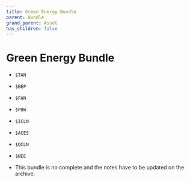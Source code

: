 ```yaml
---
title: Green Energy Bundle
parent: Bundle
grand_parent: Asset
has_children: false
---
```

# Green Energy Bundle
- `$TAN` 
- `$BEP` 
- `$FAN`
- `$PBW` 
- `$ICLN` 
- `$ACES` 
- `$QCLN` 
- `$NEE`

- This bundle is no complete and the notes have to be updated on the archive.
